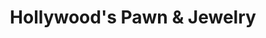 ---
title: "Hollywood's Pawn & Jewelry"
url: /richlands/hollywoods-pawn-and-jewelry/
shop: pawnbroker
---